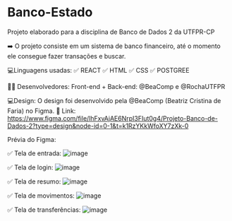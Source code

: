# Banco-Estado
Projeto elaborado para a disciplina de Banco de Dados 2 da UTFPR-CP

➡️ O projeto consiste em um sistema de banco financeiro, até o momento ele consegue fazer transações e buscar.

💻Linguagens usadas:
    ✅ REACT
    ✅ HTML
    ✅ CSS
    ✅ POSTGREE

👨‍💻 Desenvolvedores:
    Front-end + Back-end: @BeaComp e @RochaUTFPR

💻Design:
  O design foi desenvolvido pela @BeaComp (Beatriz Cristina de Faria) no Figma.
  🔗 Link: https://www.figma.com/file/lhFxvAjAE6NrpI3FIut0g4/Projeto-Banco-de-Dados-2?type=design&node-id=0-1&t=k1RzYKkWfoXY7zXk-0 

  Prévia do Figma:
  
  ✅ Tela de entrada:
  ![image](https://github.com/BeaComp/Banco-Estado/assets/102777924/d73dc1a5-bb18-436b-9beb-f9f148c58881)

  ✅ Tela de login:
  ![image](https://github.com/BeaComp/Banco-Estado/assets/102777924/3b34a86c-12d5-4029-93e5-a6289f41b6c0)

  ✅ Tela de resumo:
  ![image](https://github.com/BeaComp/Banco-Estado/assets/102777924/9cb6867b-3c3b-47a5-92cc-ecd8d7389a2c)

  ✅ Tela de movimentos:
  ![image](https://github.com/BeaComp/Banco-Estado/assets/102777924/d72846af-cac3-49fd-9f5b-6580ae214ddb)

  ✅ Tela de transferências:
  ![image](https://github.com/BeaComp/Banco-Estado/assets/102777924/ae49c79a-a3eb-4abb-a91a-e121f1a6fdd5)








